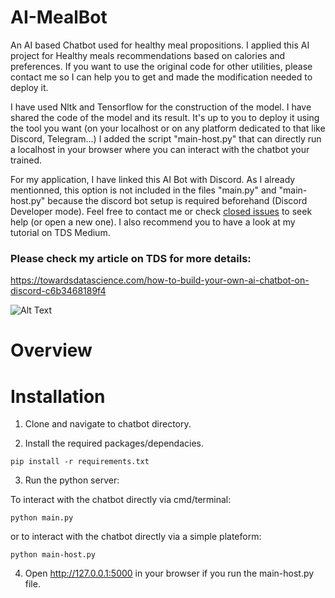 # AI-MealBot
An AI based Chatbot used for healthy meal propositions. I applied this AI project for Healthy meals recommendations based on calories and preferences. If you want to use the original code for other utilities, please contact me so I can help you to get and made the modification needed to deploy it. 

I have used Nltk and Tensorflow for the construction of the model. I have shared the code of the model and its result. It's up to you to deploy it using the tool you want (on your localhost or on any platform dedicated to that like Discord, Telegram...)
I added the script "main-host.py" that can directly run a localhost in your browser where you can interact with the chatbot your trained.

For my application, I have linked this AI Bot with Discord. As I already mentionned, this option is not included in the files "main.py" and "main-host.py" because the discord bot setup is required beforehand (Discord Developer mode). Feel free to contact me or check [closed issues](https://github.com/anasselhoud/AI-ChatBot/issues?q=is%3Aissue+is%3Aclosed) to seek help (or open a new one). I also recommend you to have a look at my tutorial on TDS Medium.

### Please check my article on TDS for more details: 
https://towardsdatascience.com/how-to-build-your-own-ai-chatbot-on-discord-c6b3468189f4

![Alt Text](https://media.giphy.com/media/hVlYEexgKvttKtqhFx/giphy.gif)

# Overview

# Installation
1. Clone and navigate to chatbot directory.

2. Install the required packages/dependacies.
```
pip install -r requirements.txt
```

3. Run the python server:

To interact with the chatbot directly via cmd/terminal:
```
python main.py 
```
or to interact with the chatbot directly via a simple plateform:
```
python main-host.py
```

4. Open http://127.0.0.1:5000 in your browser if you run the main-host.py file.

